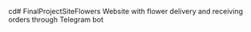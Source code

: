 cd# FinalProjectSiteFlowers
 Website with flower delivery and receiving orders through Telegram bot
